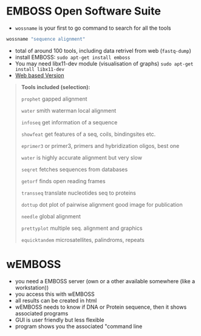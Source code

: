# EMBOSS Open Software Suite
+ `wossname` is your first to go command to search for all the tools
```bash
wossname "sequence alignment"
```
* total of around 100 tools, including data retrivel from web (`fastq-dump`)
* install EMBOSS:
`sudo apt-get install emboss`
* You may need libx11-dev module (visualisation of graphs)
`sudo apt-get install libx11-dev`
* [Web based Version](http://wemboss.sourceforge.net)

> **Tools included (selection):**
>
> `prophet` gapped alignment
>
> `water` smith waterman local alignment
>
> `infoseq` get information of a sequence
>
> `showfeat` get features of a seq, coils, bindingsites etc.
>
> `eprimer3` or primer3, primers and hybridization oligos, best one
>
>  `water` is highly accurate alignment but very slow
>
>  `seqret` fetches sequences from databases
>
>  `getorf` finds open reading frames
>
>  `transseq` translate nucleotides seq to proteins
>
>  `dottup` dot plot of pairwise alignment good image for publication
>
>  `needle` global alignment
>
>  `prettyplot` multiple seq. alignment and graphics
>
>  `equicktandem` microsatellites, palindroms, repeats

# wEMBOSS
* you need a EMBOSS server (own or a other available somewhere (like a workstation))
* you access this with wEMBOSS
* all results can be created in html
* wEMBOSS needs to know if DNA or Protein sequence, then it shows associated programs
* GUI is user friendly but less flexible
* program shows you the associated "command line
